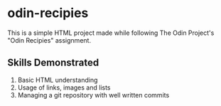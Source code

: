 # odin-recipies

This is a simple HTML project made while following The Odin Project's "Odin Recipies" assignment.

## Skills Demonstrated

1. Basic HTML understanding
2. Usage of links, images and lists
3. Managing a git repository with well written commits
